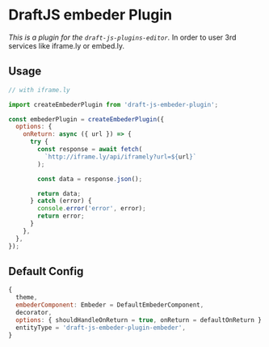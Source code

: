 # DraftJS embeder Plugin

*This is a plugin for the `draft-js-plugins-editor`.*
In order to user 3rd services like iframe.ly or embed.ly.

## Usage

```js
// with iframe.ly

import createEmbederPlugin from 'draft-js-embeder-plugin';

const embederPlugin = createEmbederPlugin({
  options: {
    onReturn: async ({ url }) => {
      try {
        const response = await fetch(
          `http://iframe.ly/api/iframely?url=${url}`
        );

        const data = response.json();

        return data;
      } catch (error) {
        console.error('error', error);
        return error;
      }
    },
  },
});

```

## Default Config

```js
{
  theme,
  embederComponent: Embeder = DefaultEmbederComponent,
  decorator,
  options: { shouldHandleOnReturn = true, onReturn = defaultOnReturn } = {},
  entityType = 'draft-js-embeder-plugin-embeder',
}
```
